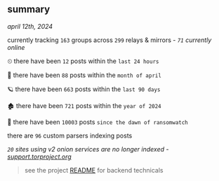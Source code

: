 
## summary
_april 12th, 2024_

currently tracking `163` groups across `299` relays & mirrors - _`71` currently online_

⏲ there have been `12` posts within the `last 24 hours`

🦈 there have been `88` posts within the `month of april`

🪐 there have been `663` posts within the `last 90 days`

🏚 there have been `721` posts within the `year of 2024`

🦕 there have been `10003` posts `since the dawn of ransomwatch`

there are `96` custom parsers indexing posts

_`20` sites using v2 onion services are no longer indexed - [support.torproject.org](https://support.torproject.org/onionservices/v2-deprecation/)_

> see the project [README](https://github.com/joshhighet/ransomwatch#ransomwatch--) for backend technicals
